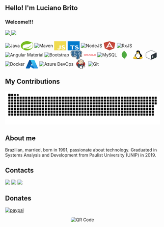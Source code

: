 ## Hello! I'm Luciano Brito

### Welcome!!!

<div>
    <a href="https://github.com/lucianobritodev">
      <img height="180em" src="https://github-readme-stats.vercel.app/api?username=lucianobritodev&show_icons=true&theme=dracula&include_all_commits=true&count_private=true"/>
      <img height="180em" src="https://github-readme-stats.vercel.app/api/top-langs/?username=lucianobritodev&layout=compact&langs_count=8&theme=dracula"/>
    </a>
</div>
<div style="display: inline_block">
    <br>
    <img align="center" alt="Java" height="30" width="40" src="https://cdn.jsdelivr.net/gh/devicons/devicon@latest/icons/java/java-original.svg" />
    <img align="center" alt="Spring" height="30" width="40" src="https://raw.githubusercontent.com/devicons/devicon/master/icons/spring/spring-original.svg">
    <img align="center" alt="Maven" height="30" width="40" src="https://cdn.jsdelivr.net/gh/devicons/devicon@latest/icons/maven/maven-original-wordmark.svg" />
    <img align="center" alt="JS" height="30" width="40" src="https://raw.githubusercontent.com/devicons/devicon/master/icons/javascript/javascript-plain.svg">
    <img align="center" alt="TS" height="30" width="40" src="https://raw.githubusercontent.com/devicons/devicon/master/icons/typescript/typescript-plain.svg">
    <img align="center" alt="NodeJS" height="30" width="40" src="https://cdn.jsdelivr.net/gh/devicons/devicon@latest/icons/nodejs/nodejs-original-wordmark.svg" />
    <img align="center" alt="Angular" height="30" width="40" src="https://raw.githubusercontent.com/devicons/devicon/master/icons/angularjs/angularjs-plain.svg">
    <img align="center" alt="RxJS" height="30" width="40" src="https://cdn.jsdelivr.net/gh/devicons/devicon@latest/icons/rxjs/rxjs-original.svg" />
    <img align="center" alt="Angular Material" height="30" width="40" src="https://cdn.jsdelivr.net/gh/devicons/devicon@latest/icons/angularmaterial/angularmaterial-original.svg" />
    <img align="center" alt="Bootstrap" height="30" width="40" src="https://cdn.jsdelivr.net/gh/devicons/devicon@latest/icons/bootstrap/bootstrap-original-wordmark.svg" />
    <img align="center" alt="Postgres" height="30" width="40" src="https://raw.githubusercontent.com/devicons/devicon/master/icons/postgresql/postgresql-original.svg">
    <img align="center" alt="Oracle" height="30" width="40" src="https://raw.githubusercontent.com/devicons/devicon/master/icons/oracle/oracle-original.svg">
    <img align="center" alt="MySQL" height="30" width="40" src="https://cdn.jsdelivr.net/gh/devicons/devicon@latest/icons/mysql/mysql-original-wordmark.svg" />
    <img align="center" alt="MongoDB" height="30" width="40" src="https://raw.githubusercontent.com/devicons/devicon/master/icons/mongodb/mongodb-plain.svg">
    <img align="center" alt="Linux" height="30" width="40" src="https://raw.githubusercontent.com/devicons/devicon/master/icons/linux/linux-original.svg">
    <img align="center" alt="Bash" height="30" width="40" src="https://raw.githubusercontent.com/devicons/devicon/master/icons/bash/bash-original.svg">
    <img align="center" alt="Docker" height="30" width="40" src="https://cdn.jsdelivr.net/gh/devicons/devicon@latest/icons/docker/docker-original-wordmark.svg" />
    <img align="center" alt="Azure" height="30" width="40" src="https://raw.githubusercontent.com/devicons/devicon/master/icons/azure/azure-original.svg">
    <img align="center" alt="Azure DevOps" height="30" width="40" src="https://cdn.jsdelivr.net/gh/devicons/devicon@latest/icons/azuredevops/azuredevops-original.svg" />
    <img align="center" alt="Jenkins" height="30" width="40" src="https://raw.githubusercontent.com/devicons/devicon/master/icons/jenkins/jenkins-original.svg">
    <img align="center" alt="Git" height="30" width="40" src="https://cdn.jsdelivr.net/gh/devicons/devicon@latest/icons/git/git-original-wordmark.svg" />
</div>

##

## My Contributions


<div> 
    
  ![Snake animation](https://github.com/lucianobritodev/lucianobritodev/blob/output/github-contribution-grid-snake.svg)

</div>

##

## About me

Brazilian, married, born in 1991, passionate about technology. Graduated in Systems Analysis and Development from Paulist University (UNIP) in 2019.

##

## Contacts

<div>
  <a href="https://instagram.com/lucianobrito.dev" target="_blank"><img src="https://img.shields.io/badge/-Instagram-%23E4405F?style=for-the-badge&logo=instagram&logoColor=white" target="_blank"></a>
  <a href="mailto:contatolucianobrito.dev@gmail.com"><img src="https://img.shields.io/badge/-Gmail-%23333?style=for-the-badge&logo=gmail&logoColor=white" target="_blank"></a>
  <a href="https://www.linkedin.com/in/luciano-brito-dev" target="_blank"><img src="https://img.shields.io/badge/-LinkedIn-%230077B5?style=for-the-badge&logo=linkedin&logoColor=white" target="_blank"></a>
</div>

##

## Donates
  [![paypal](https://www.paypalobjects.com/en_US/i/btn/btn_donateCC_LG.gif)](https://www.paypal.com/donate/?hosted_button_id=SX3L4N89M8ZRW)

<div style="text-align:center;">
  <img src="https://user-images.githubusercontent.com/29457352/149936768-9169a462-fff2-4081-b90f-3eb23e5e1ed8.jpeg" alt="QR Code" width="270" height="310" style="align: middle; border-radius: 5px;"/>
</div>
